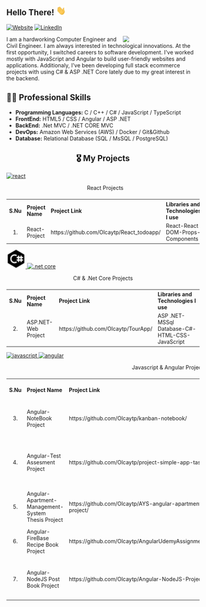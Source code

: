 <h2> Hello There! <img src="https://raw.githubusercontent.com/ABSphreak/ABSphreak/master/gifs/Hi.gif" height="25px"></h2>

[
![Website](https://img.shields.io/badge/Website-CC5500?style=for-the-badge&logo=&logoColor=white)](https://olcaytapan-portfolio.netlify.app/) [ ![LinkedIn](https://img.shields.io/badge/LinkedIn-4682B4?style=for-the-badge&logo=linkedin&logoColor=white)](https://www.linkedin.com/in/olcaytapan/)

<img align="right" src="https://camo.githubusercontent.com/97d0c0c4209208d8ec9573c7e213e05872a9f59b703868647b559b77af601cc6/68747470733a2f2f692e70696e696d672e636f6d2f6f726967696e616c732f65382f66342f35332f65386634353334363961336563393765636433353464663436356437333931332e676966" width='200'/> 

I am a hardworking Computer Engineer and Civil Engineer. I am always interested in technological innovations. At the first opportunity, I switched careers to software development. I've worked mostly with JavaScript and Angular to build user-friendly websites and applications.
Additionaly, I've been developing full stack ecommerce projects with using C# & ASP .NET Core lately due to my great interest in the backend.


## 👨‍💻 Professional Skills

-  **Programming Languages:** C / C++ / C# / JavaScript / TypeScript
-  **FrontEnd:** HTML5 / CSS / Angular / ASP .NET
-  **BackEnd:**  .Net MVC / .NET CORE MVC
-  **DevOps:**  Amazon Web Services (AWS) / Docker / Git&Github 
-  **Database:** Relational Database (SQL / MsSQL / PostgreSQL)

### <h2 align="center">&#127894; My Projects</h2>

<a href="#" target="_blank"> <img src="https://cdn.icon-icons.com/icons2/2415/PNG/512/react_original_wordmark_logo_icon_146375.png" alt="react" width="50"/> </a> 

 <table>
<tr >
    <caption>React Projects<caption>
    <th width="5%">S.Nu </th>
    <th align="left" width="20%">Project Name</th>
    <th align="left" width="40%">Project Link</th>
    <th align="left" width="40%">Libraries and Technologies I use</th>
  
</tr>
<tr>
    <td align=center >1.</td>
    <td>React-Project</td>
    <td>https://github.com/Olcaytp/React_todoapp/</td> 
    <td>React-React DOM-Props-Components</td>
</tr>
</table>


<a href="#" target="_blank"> <img src="https://github.com/Olcaytp/Library_App/blob/master/Library_App/assets/c_sharp_icon.png" alt="csharp" height="50"/> </a>
<a href="#" target="_blank"> <img src="https://upload.wikimedia.org/wikipedia/commons/e/ee/.NET_Core_Logo.svg" alt=".net core" width="50"/> </a> 

<table>
<tr >
    <caption> C# & .Net Core Projects<caption>
    <th width="5%">S.Nu </th>
    <th align="left" width="20%">Project Name</th>
    <th align="left" width="40%">Project Link</th>
    <th align="left" width="40%">Libraries and Technologies I use</th>
  
</tr>
<tr>
    <td align=center >2.</td>
    <td align="left" width="20%">ASP.NET-Web Project</td>
    <td align="left" width="40%">https://github.com/Olcaytp/TourApp/</td> 
    <td align="left" width="40%">ASP .NET-MSSql Database-C#-HTML-CSS-JavaScript</td>
</tr>
</table>

<a href="#" target="_blank"> <img src="https://upload.wikimedia.org/wikipedia/commons/9/99/Unofficial_JavaScript_logo_2.svg" alt="javascript" height="50"/> </a>
<a href="#" target="_blank"> <img src="https://upload.wikimedia.org/wikipedia/commons/c/cf/Angular_full_color_logo.svg" alt="angular" width="50"/> </a> 

<table>
<tr >
    <caption> Javascript & Angular Projects<caption>
    <th width="5%">S.Nu </th>
    <th align="left" width="20%">Project Name</th>
    <th align="left" width="40%">Project Link</th>
    <th align="left" width="40%">Libraries and Technologies I use</th>
</tr>
<tr>
    <td align=center >3.</td>
    <td>Angular-NoteBook Project</td>
    <td>https://github.com/Olcaytp/kanban-notebook/</td> 
    <td>Angular-JavaScript-HTML-Bulma Css Framework</td>
</tr>
<tr>
    <td align=center >4.</td>
    <td>Angular-Test Assesment Project</td>
    <td>https://github.com/Olcaytp/project-simple-app-taskilicious-ng-material-main/</td> 
    <td>Angular-JavaScript-TypeScript-HTML-Angular Material Css Framework-Web Api</td>
</tr>
<tr>
    <td align=center >5.</td>
    <td>Angular-Apartment-Management-System Thesis Project</td>
    <td>https://github.com/Olcaytp/AYS-angular-apartment-management-system-thesis-project/</td> 
    <td>Angular-JavaScript-TypeScript-HTML-FireBase</td>
</tr>
<tr>
    <td align=center >6.</td>
    <td>Angular-FireBase Recipe Book Project</td>
    <td>https://github.com/Olcaytp/AngularUdemyAssignments/tree/main/BasicCourseProject/</td> 
    <td>Angular-JavaScript-TypeScript-HTML-FireBase</td>
</tr>
<tr>
    <td align=center >7.</td>
    <td>Angular-NodeJS Post Book Project</td>
    <td>https://github.com/Olcaytp/Angular-NodeJS-Project/</td> 
    <td>Angular-JavaScript-TypeScript-HTML-NodeJS-MongoDB</td>
</tr>        
</table>


